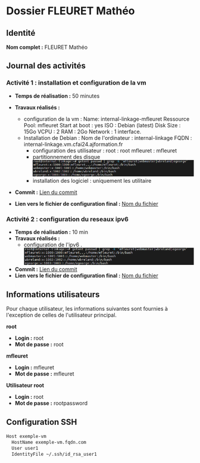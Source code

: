 # Dossier FLEURET Mathéo

## Identité
**Nom complet :** FLEURET Mathéo

## Journal des activités

### Activité 1 : installation et configuration de la vm
- **Temps de réalisation :** 50 minutes
- **Travaux réalisés :** 
   - configuration de la vm  : 
     Name: internal-linkage-mfleuret
     Ressource Pool: mfleuret
     Start at boot : yes
     ISO : Debian (latest)
     Disk Size : 15Go
     VCPU : 2
     RAM : 2Go
     Network : 1 interface.
   - Installation de Debian : 
     Nom de l'ordinateur : internal-linkage 
     FQDN : internal-linkage.vm.cfai24.ajformation.fr
     - configuration des utilisateur : 
        root : root
        mfleuret : mfleuret
      - partitionnement des disque
      ![alt text](image.png)
      - installation des logiciel : 
        uniquement les utilitaire
      
- **Commit :** [Lien du commit](URL_DU_COMMIT)
- **Lien vers le fichier de configuration final :** [Nom du fichier](URL_DU_FICHIER)

### Activité 2 : configuration du reseaux ipv6
- **Temps de réalisation :** 10 min
- **Travaux réalisés :** 
   - configuration de l'ipv6
   .![alt text](image.png)
- **Commit :** [Lien du commit](URL_DU_COMMIT)
- **Lien vers le fichier de configuration final :** [Nom du fichier](URL_DU_FICHIER)

## Informations utilisateurs

Pour chaque utilisateur, les informations suivantes sont fournies à l'exception de celles de l'utilisateur principal.

**root**
- **Login :** root
- **Mot de passe :** root

**mfleuret**
- **Login :** mfleuret  
- **Mot de passe :** mfleuret

**Utilisateur root**
- **Login :** root
- **Mot de passe :** rootpassword

## Configuration SSH

```ssh
Host exemple-vm
  HostName exemple-vm.fqdn.com
  User user1
  IdentityFile ~/.ssh/id_rsa_user1
